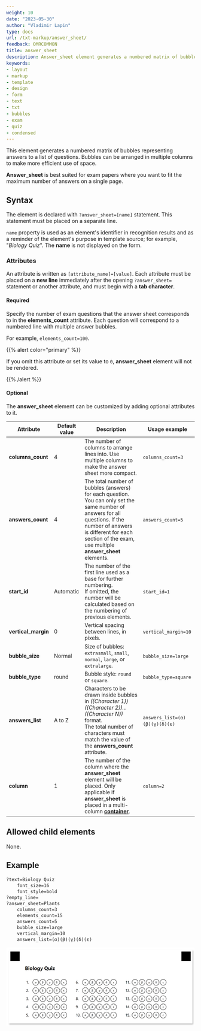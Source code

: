 ```yaml
---
weight: 10
date: "2023-05-30"
author: "Vladimir Lapin"
type: docs
url: /txt-markup/answer_sheet/
feedback: OMRCOMMON
title: answer_sheet
description: Answer_sheet element generates a numbered matrix of bubbles arranged in multiple columns to make more efficient use of space.
keywords:
- layout
- markup
- template
- design
- form
- text
- txt
- bubbles
- exam
- quiz
- condensed
---
```


This element generates a numbered matrix of bubbles representing answers to a list of questions. Bubbles can be arranged in multiple columns to make more efficient use of space.

**Answer_sheet** is best suited for exam papers where you want to fit the maximum number of answers on a single page.

## Syntax

The element is declared with `?answer_sheet=[name]` statement. This statement must be placed on a separate line.

`name` property is used as an element's identifier in recognition results and as a reminder of the element's purpose in template source; for example, "_Biology Quiz_". The **name** is not displayed on the form.

### Attributes

An attribute is written as `[attribute_name]=[value]`. Each attribute must be placed on a **new line** immediately after the opening `?answer_sheet=` statement or another attribute, and must begin with a **tab character**.

#### Required

Specify the number of exam questions that the answer sheet corresponds to in the **elements_count** attribute. Each question will correspond to a numbered line with multiple answer bubbles.

For example, `elements_count=100`.

{{% alert color="primary" %}}

If you omit this attribute or set its value to `0`, **answer_sheet** element will not be rendered.

{{% /alert %}}

#### Optional

The **answer_sheet** element can be customized by adding optional attributes to it.

Attribute | Default value | Description | Usage example
--------- | ------------- | ----------- | -------------
**columns_count** | 4 | The number of columns to arrange lines into. Use multiple columns to make the answer sheet more compact. | `columns_count=3`
**answers_count** | 4 | The total number of bubbles (answers) for each question.<br />You can only set the same number of answers for all questions. If the number of answers is different for each section of the exam, use multiple **answer_sheet** elements. | `answers_count=5`
**start_id** | Automatic | The number of the first line used as a base for further numbering.<br />If omitted, the number will be calculated based on the numbering of previous elements. | `start_id=1`
**vertical_margin** | 0 | Vertical spacing between lines, in pixels. | `vertical_margin=10`
**bubble_size** | Normal | Size of bubbles: `extrasmall`, `small`, `normal`, `large`, or `extralarge`. | `bubble_size=large`
**bubble_type** | round | Bubble style: `round` or `square`. | `bubble_type=square`
**answers_list** | A to Z | Characters to be drawn inside bubbles in _({Character 1})({Character 2})...({Character N})_ format.<br />The total number of characters must match the value of the **answers_count** attribute. | `answers_list=(α)(β)(γ)(δ)(ε)`
**column** | 1 | The number of the column where the **answer_sheet** element will be placed. Only applicable if **answer_sheet** is placed in a multi-column [**container**](/omr/txt-markup/container/). | `column=2`

## Allowed child elements

None.

## Example

```
?text=Biology Quiz
	font_size=16
	font_style=bold
?empty_line=
?answer_sheet=Plants
	columns_count=3
	elements_count=15
	answers_count=5
	bubble_size=large
	vertical_margin=10
	answers_list=(α)(β)(γ)(δ)(ε)
```

![answer_sheet example](answer_sheet-example.png)
